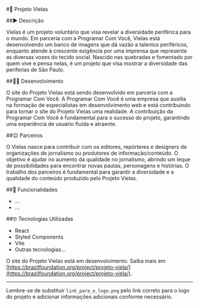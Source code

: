 #🚧 Projeto Vielas

##▶️ Descrição

Vielas é um projeto voluntário que visa revelar a diversidade periférica para o mundo. Em parceria com a Programar Com Você, Vielas está desenvolvendo um banco de imagens que dá vazão a talentos periféricos, enquanto atende à crescente exigência por uma imprensa que represente as diversas vozes do tecido social. Nascido nas quebradas e fomentado por quem vive e pensa nelas, é um projeto que visa mostrar a diversidade das periferias de São Paulo.

##👩‍💻 Desenvolvimento

O site do Projeto Vielas está sendo desenvolvido em parceria com a Programar Com Você. A Programar Com Você é uma empresa que auxilia na formação de especialistas em desenvolvimento web e está contribuindo para tornar o site do Projeto Vielas uma realidade. A contribuição da Programar Com Você é fundamental para o sucesso do projeto, garantindo uma experiência de usuário fluida e atraente.

##😉 Parceiros

O Vielas nasce para contribuir com os editores, repórteres e designers de organizações de jornalismo ou produtores de informação/conteúdo. O objetivo é ajudar no aumento da qualidade no jornalismo, abrindo um leque de possibilidades para encontrar novas pautas, personagens e histórias. O trabalho dos parceiros é fundamental para garantir a diversidade e a qualidade do conteúdo produzido pelo Projeto Vielas.

##🚧 Funcionalidades

- ...
- ...

##🤓 Tecnologias Utilizadas

- React
- Styled Components
- Vite
- Outras tecnologias...


O site do Projeto Vielas está em desenvolvimento. Saiba mais em [https://brazilfoundation.org/project/projeto-viela/](https://brazilfoundation.org/project/projeto-viela/).

---

Lembre-se de substituir `link_para_o_logo.png` pelo link correto para o logo do projeto e adicionar informações adicionais conforme necessário.
```
